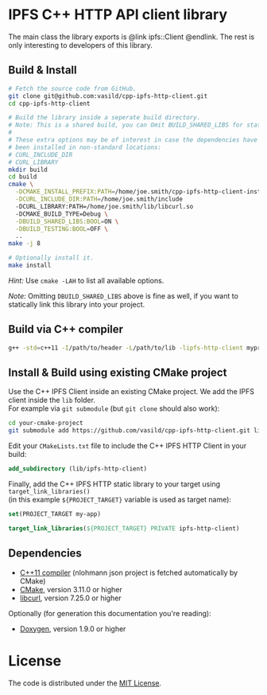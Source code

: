 # IPFS C++ HTTP API client library

The main class the library exports is @link ipfs::Client @endlink. The rest is only interesting to developers of this library.

## Build & Install

```sh
# Fetch the source code from GitHub.
git clone git@github.com:vasild/cpp-ipfs-http-client.git
cd cpp-ipfs-http-client

# Build the library inside a seperate build directory.
# Note: This is a shared build, you can Omit BUILD_SHARED_LIBS for static builds.
#
# These extra options may be of interest in case the dependencies have
# been installed in non-standard locations:
# CURL_INCLUDE_DIR
# CURL_LIBRARY
mkdir build
cd build
cmake \
  -DCMAKE_INSTALL_PREFIX:PATH=/home/joe.smith/cpp-ipfs-http-client-install \
  -DCURL_INCLUDE_DIR:PATH=/home/joe.smith/include
  -DCURL_LIBRARY:PATH=/home/joe.smith/lib/libcurl.so
  -DCMAKE_BUILD_TYPE=Debug \
  -DBUILD_SHARED_LIBS:BOOL=ON \
  -DBUILD_TESTING:BOOL=OFF \
  ..
make -j 8

# Optionally install it.
make install
```

_Hint:_ Use `cmake -LAH` to list all available options.

_Note:_ Omitting `DBUILD_SHARED_LIBS` above is fine as well, if you want to statically link this library into your project.

## Build via C++ compiler

```sh
g++ -std=c++11 -I/path/to/header -L/path/to/lib -lipfs-http-client myprog.cc -o myprog
```

## Install & Build using existing CMake project

Use the C++ IPFS Client inside an existing CMake project. We add the IPFS client inside the `lib` folder.  
For example via `git submodule` (but `git clone` should also work):

```sh
cd your-cmake-project
git submodule add https://github.com/vasild/cpp-ipfs-http-client.git lib/ipfs-http-client
```

Edit your `CMakeLists.txt` file to include the C++ IPFS HTTP Client in your build:

```cmake
add_subdirectory (lib/ipfs-http-client)
```

Finally, add the C++ IPFS HTTP static library to your target using `target_link_libraries()`  
(in this example `${PROJECT_TARGET}` variable is used as target name):

```cmake
set(PROJECT_TARGET my-app)

target_link_libraries(${PROJECT_TARGET} PRIVATE ipfs-http-client)
```

## Dependencies

- [C++11 compiler](https://github.com/nlohmann/json#supported-compilers) (nlohmann json project is fetched automatically by CMake)
- [CMake](http://cmake.org), version 3.11.0 or higher
- [libcurl](https://curl.haxx.se/libcurl), version 7.25.0 or higher

Optionally (for generation this documentation you're reading):

- [Doxygen](https://www.doxygen.nl), version 1.9.0 or higher

# License

The code is distributed under the [MIT License](http://opensource.org/licenses/MIT).
